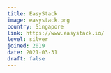 ```yaml
---
title: EasyStack
image: easystack.png
country: Singapore
link: https://www.easystack.io/
level: silver
joined: 2019
date: 2021-03-31
draft: false
---
```

